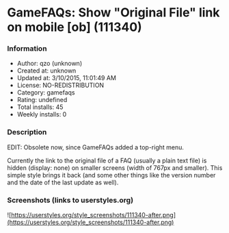 # GameFAQs: Show "Original File" link on mobile [ob] (111340)

### Information
- Author: qzo (unknown)
- Created at: unknown
- Updated at: 3/10/2015, 11:01:49 AM
- License: NO-REDISTRIBUTION
- Category: gamefaqs
- Rating: undefined
- Total installs: 45
- Weekly installs: 0


### Description
EDIT: Obsolete now, since GameFAQs added a top-right menu.

Currently the link to the original file of a FAQ (usually a plain text file) is hidden (display: none) on smaller screens (width of 767px and smaller). This simple style brings it back (and some other things like the version number and the date of the last update as well).


### Screenshots (links to userstyles.org)
![https://userstyles.org/style_screenshots/111340-after.png](https://userstyles.org/style_screenshots/111340-after.png)



